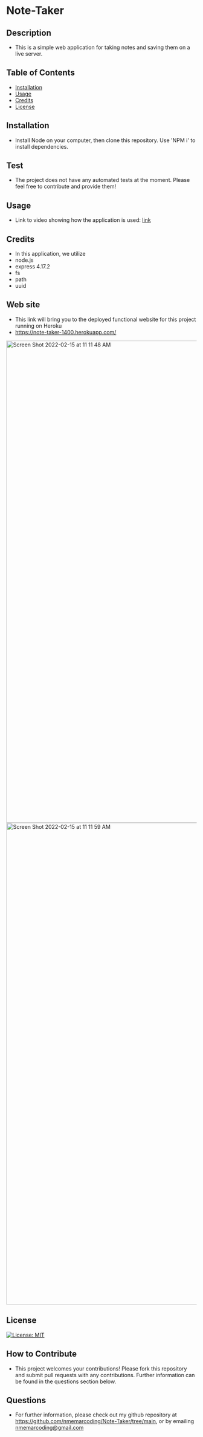 # Note-Taker
## Description
* This is a simple web application for taking notes and saving them on a live server.
## Table of Contents
- [Installation](#installation) 
- [Usage](#usage) 
- [Credits](#credits) 
- [License](#license)
## Installation 
* Install Node on your computer, then clone this repository. Use 'NPM i' to install dependencies.
## Test 
* The project does not have any automated tests at the moment. Please feel free to contribute and provide them!
## Usage
* Link to video showing how the application is used: [link]()    
## Credits
* In this application, we utilize
* node.js 
* express 4.17.2
* fs
* path
* uuid
## Web site
* This link will bring you to the deployed functional website for this project running on Heroku
* https://note-taker-1400.herokuapp.com/
<img width="1276" alt="Screen Shot 2022-02-15 at 11 11 48 AM" src="https://user-images.githubusercontent.com/94582549/154132229-3dfb09b9-56c9-47be-b015-bd8b1e1ea33b.png">

<img width="1275" alt="Screen Shot 2022-02-15 at 11 11 59 AM" src="https://user-images.githubusercontent.com/94582549/154132286-d96a485b-fba9-4293-afa3-e3c49db714d1.png">

## License
[![License: MIT](https://img.shields.io/badge/License-MIT-yellow.svg)](https://opensource.org/licenses/MIT)            
## How to Contribute 
* This project welcomes your contributions! Please fork this repository and submit pull requests with any contributions. Further information can be found in the questions section below.
## Questions
* For further information, please check out my github repository at https://github.com/nmemarcoding/Note-Taker/tree/main, or by emailing nmemarcoding@gmail.com
